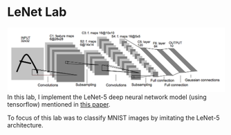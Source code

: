 # LeNet Lab

![LeNet-5 Architecture](lenet.png)
In this lab, I implement the LeNet-5 deep neural network model (using tensorflow) mentioned in [this paper](http://yann.lecun.com/exdb/publis/pdf/lecun-98.pdf).

To focus of this lab was to classify MNIST images by imitating the LeNet-5 architecture. 

